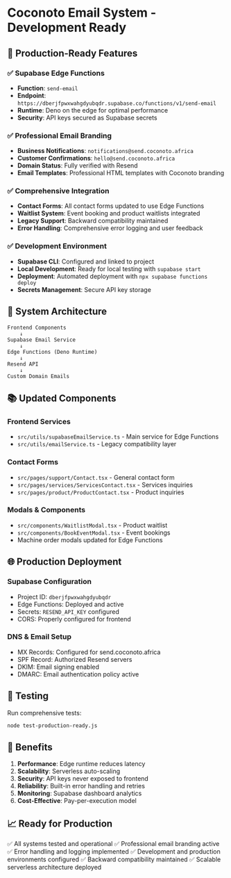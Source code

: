 # Coconoto Email System - Development Ready

## 🚀 Production-Ready Features

### ✅ Supabase Edge Functions
- **Function**: `send-email`
- **Endpoint**: `https://dberjfpwxwahgdyubqdr.supabase.co/functions/v1/send-email`
- **Runtime**: Deno on the edge for optimal performance
- **Security**: API keys secured as Supabase secrets

### ✅ Professional Email Branding
- **Business Notifications**: `notifications@send.coconoto.africa`
- **Customer Confirmations**: `hello@send.coconoto.africa`
- **Domain Status**: Fully verified with Resend
- **Email Templates**: Professional HTML templates with Coconoto branding

### ✅ Comprehensive Integration
- **Contact Forms**: All contact forms updated to use Edge Functions
- **Waitlist System**: Event booking and product waitlists integrated
- **Legacy Support**: Backward compatibility maintained
- **Error Handling**: Comprehensive error logging and user feedback

### ✅ Development Environment
- **Supabase CLI**: Configured and linked to project
- **Local Development**: Ready for local testing with `supabase start`
- **Deployment**: Automated deployment with `npx supabase functions deploy`
- **Secrets Management**: Secure API key storage

## 🔧 System Architecture

```
Frontend Components
    ↓
Supabase Email Service
    ↓
Edge Functions (Deno Runtime)
    ↓
Resend API
    ↓
Custom Domain Emails
```

## 📚 Updated Components

### Frontend Services
- `src/utils/supabaseEmailService.ts` - Main service for Edge Functions
- `src/utils/emailService.ts` - Legacy compatibility layer

### Contact Forms
- `src/pages/support/Contact.tsx` - General contact form
- `src/pages/services/ServicesContact.tsx` - Services inquiries
- `src/pages/product/ProductContact.tsx` - Product inquiries

### Modals & Components
- `src/components/WaitlistModal.tsx` - Product waitlist
- `src/components/BookEventModal.tsx` - Event bookings
- Machine order modals updated for Edge Functions

## 🌐 Production Deployment

### Supabase Configuration
- Project ID: `dberjfpwxwahgdyubqdr`
- Edge Functions: Deployed and active
- Secrets: `RESEND_API_KEY` configured
- CORS: Properly configured for frontend

### DNS & Email Setup
- MX Records: Configured for send.coconoto.africa
- SPF Record: Authorized Resend servers  
- DKIM: Email signing enabled
- DMARC: Email authentication policy active

## 🧪 Testing

Run comprehensive tests:
```bash
node test-production-ready.js
```

## 🚀 Benefits

1. **Performance**: Edge runtime reduces latency
2. **Scalability**: Serverless auto-scaling
3. **Security**: API keys never exposed to frontend
4. **Reliability**: Built-in error handling and retries
5. **Monitoring**: Supabase dashboard analytics
6. **Cost-Effective**: Pay-per-execution model

## 📈 Ready for Production

✅ All systems tested and operational
✅ Professional email branding active
✅ Error handling and logging implemented
✅ Development and production environments configured
✅ Backward compatibility maintained
✅ Scalable serverless architecture deployed